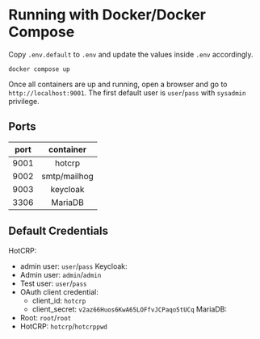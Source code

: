 Running with Docker/Docker Compose
==================================

Copy `.env.default` to `.env` and update the values inside `.env` accordingly.

```
docker compose up
```

Once all containers are up and running, open a browser and go to `http://localhost:9001`.
The first default user is `user`/`pass` with `sysadmin` privilege.

Ports
-----

| port |container|
|------|:-------:|
| 9001 | hotcrp |
| 9002 | smtp/mailhog |
| 9003 | keycloak |
| 3306 | MariaDB  |

Default Credentials
-------------------
HotCRP:
* admin user: `user`/`pass`
Keycloak:
* Admin user: `admin`/`admin`
* Test user: `user`/`pass`
* OAuth client credential:
  * client_id: `hotcrp`
  * client_secret: `v2az66Huos6KwA65LOFfvJCPaqo5tUCq`
MariaDB:
* Root: `root`/`root`
* HotCRP: `hotcrp`/`hotcrppwd`
